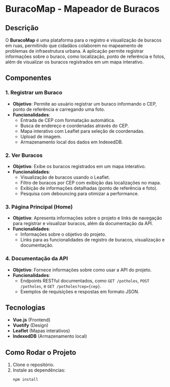 # BuracoMap - Mapeador de Buracos

## Descrição

O **BuracoMap** é uma plataforma para o registro e visualização de buracos em ruas, permitindo que cidadãos colaborem no mapeamento de problemas de infraestrutura urbana. A aplicação permite registrar informações sobre o buraco, como localização, ponto de referência e fotos, além de visualizar os buracos registrados em um mapa interativo.

## Componentes

### 1. **Registrar um Buraco**

- **Objetivo**: Permite ao usuário registrar um buraco informando o CEP, ponto de referência e carregando uma foto.
- **Funcionalidades**:
  - Entrada de CEP com formatação automática.
  - Busca de endereço e coordenadas através do CEP.
  - Mapa interativo com Leaflet para seleção de coordenadas.
  - Upload de imagem.
  - Armazenamento local dos dados em IndexedDB.

### 2. **Ver Buracos**

- **Objetivo**: Exibe os buracos registrados em um mapa interativo.
- **Funcionalidades**:
  - Visualização de buracos usando o Leaflet.
  - Filtro de buracos por CEP com exibição das localizações no mapa.
  - Exibição de informações detalhadas (ponto de referência e foto).
  - Pesquisa com debouncing para otimizar a performance.

### 3. **Página Principal (Home)**

- **Objetivo**: Apresenta informações sobre o projeto e links de navegação para registrar e visualizar buracos, além da documentação da API.
- **Funcionalidades**:
  - Informações sobre o objetivo do projeto.
  - Links para as funcionalidades de registro de buracos, visualização e documentação.

### 4. **Documentação da API**

- **Objetivo**: Fornece informações sobre como usar a API do projeto.
- **Funcionalidades**:
  - Endpoints RESTful documentados, como `GET /potholes`, `POST /potholes`, e `GET /potholes?cep={cep}`.
  - Exemplos de requisições e respostas em formato JSON.

## Tecnologias

- **Vue.js** (Frontend)
- **Vuetify** (Design)
- **Leaflet** (Mapas interativos)
- **IndexedDB** (Armazenamento local)

## Como Rodar o Projeto

1. Clone o repositório.
2. Instale as dependências:
   ```bash
   npm install
   ```
